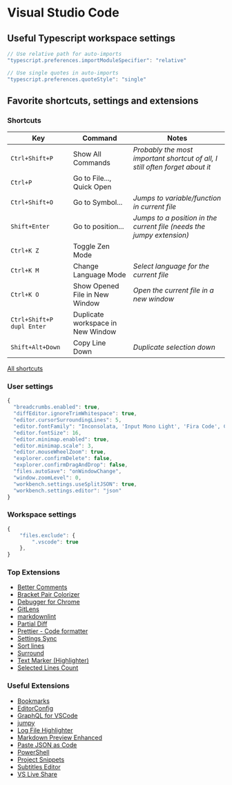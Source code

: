 # Visual Studio Code

## Useful Typescript workspace settings

```js
// Use relative path for auto-imports
"typescript.preferences.importModuleSpecifier": "relative"

// Use single quotes in auto-imports
"typescript.preferences.quoteStyle": "single"
```

## Favorite shortcuts, settings and extensions

### Shortcuts

| Key                       | Command                           | Notes                                                                        |
| ------------------------- | --------------------------------- | ---------------------------------------------------------------------------- |
| `Ctrl+Shift+P`            | Show All Commands                 | _Probably the most important shortcut of all, I still often forget about it_ |
| `Ctrl+P`                  | Go to File..., Quick Open         |
| `Ctrl+Shift+O`            | Go to Symbol...                   | _Jumps to variable/function in current file_                                 |
| `Shift+Enter`             | Go to position...                 | _Jumps to a position in the current file (needs the *jumpy* extension)_      |
| `Ctrl+K Z`                | Toggle Zen Mode                   |
| `Ctrl+K M`                | Change Language Mode              | _Select language for the current file_                                       |
| `Ctrl+K O`                | Show Opened File in New Window    | _Open the current file in a new window_                                      |
| `Ctrl+Shift+P dupl Enter` | Duplicate workspace in New Window |
| `Shift+Alt+Down`          | Copy Line Down                    | _Duplicate selection down_                                                   |

[All shortcuts](https://code.visualstudio.com/docs/getstarted/keybindings)

### User settings

```js
{
  "breadcrumbs.enabled": true,
  "diffEditor.ignoreTrimWhitespace": true,
  "editor.cursorSurroundingLines": 5,
  "editor.fontFamily": "Inconsolata, 'Input Mono Light', 'Fira Code', Consolas, 'Courier New', monospace",
  "editor.fontSize": 16,
  "editor.minimap.enabled": true,
  "editor.minimap.scale": 3,
  "editor.mouseWheelZoom": true,
  "explorer.confirmDelete": false,
  "explorer.confirmDragAndDrop": false,
  "files.autoSave": "onWindowChange",
  "window.zoomLevel": 0,
  "workbench.settings.useSplitJSON": true,
  "workbench.settings.editor": "json"
}
```

### Workspace settings

```js
{
    "files.exclude": {
        ".vscode": true
    },
}
```

### Top Extensions

- [Better Comments](https://marketplace.visualstudio.com/items?itemName=aaron-bond.better-comments)
- [Bracket Pair Colorizer](https://marketplace.visualstudio.com/items?itemName=CoenraadS.bracket-pair-colorizer)
- [Debugger for Chrome](https://marketplace.visualstudio.com/items?itemName=msjsdiag.debugger-for-chrome)
- [GitLens](https://marketplace.visualstudio.com/items?itemName=eamodio.gitlens)
- [markdownlint](https://marketplace.visualstudio.com/items?itemName=DavidAnson.vscode-markdownlint)
- [Partial Diff](https://marketplace.visualstudio.com/items?itemName=ryu1kn.partial-diff)
- [Prettier - Code formatter](https://marketplace.visualstudio.com/items?itemName=esbenp.prettier-vscode)
- [Settings Sync](https://marketplace.visualstudio.com/items?itemName=Shan.code-settings-sync)
- [Sort lines](https://marketplace.visualstudio.com/items?itemName=Tyriar.sort-lines)
- [Surround](https://marketplace.visualstudio.com/items?itemName=yatki.vscode-surround)
- [Text Marker (Highlighter)](https://marketplace.visualstudio.com/items?itemName=ryu1kn.text-marker)
- [Selected Lines Count](https://marketplace.visualstudio.com/items?itemName=gurumukhi.selected-lines-count)

### Useful Extensions

- [Bookmarks](https://marketplace.visualstudio.com/items?itemName=alefragnani.Bookmarks)
- [EditorConfig](https://marketplace.visualstudio.com/items?itemName=EditorConfig.EditorConfig)
- [GraphQL for VSCode](https://marketplace.visualstudio.com/items?itemName=kumar-harsh.graphql-for-vscode)
- [jumpy](https://marketplace.visualstudio.com/items?itemName=wmaurer.vscode-jumpy)
- [Log File Highlighter](https://marketplace.visualstudio.com/items?itemName=emilast.LogFileHighlighter)
- [Markdown Preview Enhanced](https://marketplace.visualstudio.com/items?itemName=shd101wyy.markdown-preview-enhanced)
- [Paste JSON as Code](https://marketplace.visualstudio.com/items?itemName=quicktype.quicktype)
- [PowerShell](https://marketplace.visualstudio.com/items?itemName=ms-vscode.PowerShell)
- [Project Snippets](https://marketplace.visualstudio.com/items?itemName=rebornix.project-snippets)
- [Subtitles Editor](https://marketplace.visualstudio.com/items?itemName=pepri.subtitles-editor)
- [VS Live Share](https://marketplace.visualstudio.com/items?itemName=MS-vsliveshare.vsliveshare)
